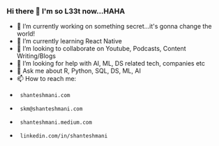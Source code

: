 ### Hi there 👋 I'm so L33t now...HAHA


- 🔭 I’m currently working on something secret...it's gonna change the world!
- 🌱 I’m currently learning React Native
- 👯 I’m looking to collaborate on Youtube, Podcasts, Content Writing/Blogs
- 🤔 I’m looking for help with AI, ML, DS related tech, companies etc
- 💬 Ask me about R, Python, SQL, DS, ML, AI
- 📫 How to reach me: 
-      shanteshmani.com 
-      skm@shanteshmani.com 
-      shanteshmani.medium.com 
-      linkedin.com/in/shanteshmani


